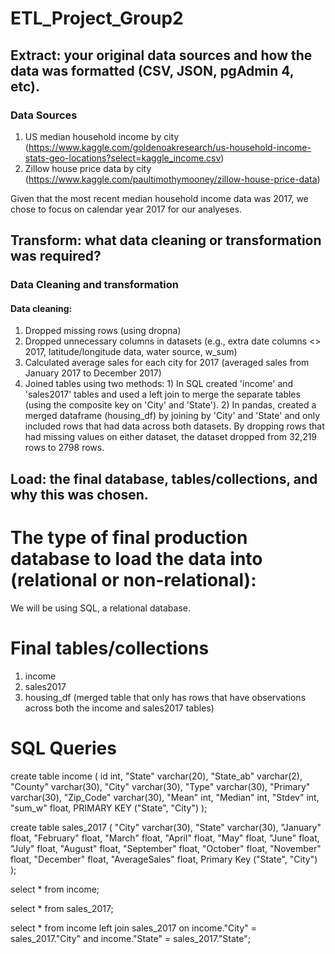 # ETL_Project_Group2

## **E**xtract: your original data sources and how the data was formatted (CSV, JSON, pgAdmin 4, etc).

### Data Sources 

1) US median household income by city (https://www.kaggle.com/goldenoakresearch/us-household-income-stats-geo-locations?select=kaggle_income.csv)
2) Zillow house price data by city (https://www.kaggle.com/paultimothymooney/zillow-house-price-data)


Given that the most recent median household income data was 2017, we chose to focus on calendar year 2017 for our analyeses.

## **T**ransform: what data cleaning or transformation was required?

### Data Cleaning and transformation

#### Data cleaning: 
1) Dropped missing rows (using dropna)
2) Dropped unnecessary columns in datasets (e.g., extra date columns <> 2017, latitude/longitude data, water source, w_sum) 
3) Calculated average sales for each city for 2017 (averaged sales from January 2017 to December 2017) 
4) Joined tables using two methods: 1) In SQL created 'income' and 'sales2017' tables and used a left join to merge the separate tables (using the composite key on 'City' and 'State'). 2) In pandas, created a merged dataframe (housing_df) by joining by 'City' and 'State' and only included rows that had data across both datasets. By dropping rows that had missing values on either dataset, the dataset dropped from 32,219 rows to 2798 rows.


## **L**oad: the final database, tables/collections, and why this was chosen.

# The type of final production database to load the data into (relational or non-relational):

We will be using SQL, a relational database.

# Final tables/collections
1) income 
2) sales2017 
3) housing_df (merged table that only has rows that have observations across both the income and sales2017 tables)


# SQL Queries

create table income (
    id int,
    "State" varchar(20),
	"State_ab" varchar(2),
	"County" varchar(30),
	"City" varchar(30),
	"Type" varchar(30),
	"Primary" varchar(30),
	"Zip_Code" varchar(30),
	"Mean" int,
	"Median" int,
	"Stdev" int,
	"sum_w" float,
	PRIMARY KEY ("State", "City")
	);
    
create table sales_2017 (
	"City" varchar(30),
	"State" varchar(30),
	"January" float,
	"February" float,
	"March" float,
	"April" float,
	"May" float,
	"June" float,
	"July" float,
	"August" float,
	"September" float,
	"October" float,
	"November" float,
	"December" float,
	"AverageSales" float,
	Primary Key ("State", "City")
);

select * from income; 

select * from sales_2017;

select * 
from income 
left join sales_2017 on income."City" = sales_2017."City" and income."State" = sales_2017."State";
​
